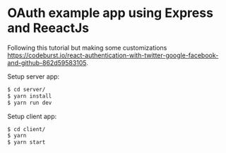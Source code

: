 # OAuth example app using Express and ReeactJs

Following this tutorial but making some customizations https://codeburst.io/react-authentication-with-twitter-google-facebook-and-github-862d59583105.

Setup server app:

```sh
$ cd server/
$ yarn install
$ yarn run dev
```

Setup client app:

```sh
$ cd client/
$ yarn
$ yarn start
```
